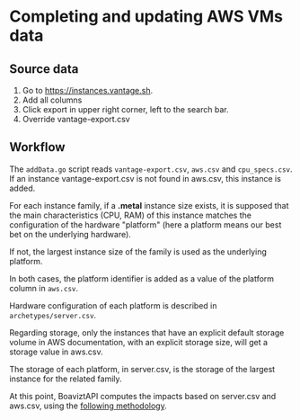 # Completing and updating AWS VMs data

## Source data

 1. Go to https://instances.vantage.sh.
 2. Add all columns
 3. Click export in upper right corner, left to the search bar.
 4. Override vantage-export.csv

## Workflow

The `addData.go` script reads `vantage-export.csv`, `aws.csv` and `cpu_specs.csv`. If an instance vantage-export.csv is not found in aws.csv, this instance is added.

For each instance family, if a **.metal** instance size exists, it is supposed that the main characteristics (CPU, RAM) of this instance matches the configuration of the hardware "platform" (here a platform means our best bet on the underlying hardware).

If not, the largest instance size of the family is used as the underlying platform.

In both cases, the platform identifier is added as a value of the platform column in `aws.csv`.

Hardware configuration of each platform is described in `archetypes/server.csv`.

Regarding storage, only the instances that have an explicit default storage volume in AWS documentation, with an explicit storage size, will get a storage value in aws.csv.

The storage of each platform, in server.csv, is the storage of the largest instance for the related family.

At this point, BoaviztAPI computes the impacts based on server.csv and aws.csv, using the [following methodology](https://doc.api.boavizta.org/Explanations/services/cloud/).
